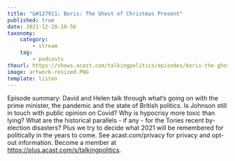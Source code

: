 ```yaml
---
title: "&#127911; Boris: The Ghost of Christmas Present"
published: true
date: 2021-12-28-10-56
taxonomy:
    category:
        - stream
    tag:
        - podcasts
theurl: https://shows.acast.com/talkingpolitics/episodes/boris-the-ghost-of-christmas-present
image: artwork-resized.PNG
template: listen
---
```


Episode summary: David and Helen talk through what&rsquo;s going on with the prime minister, the pandemic and the state of British politics. Is Johnson still in touch with public opinion on Covid? Why is hypocrisy more toxic than lying? What are the historical parallels - if any - for the Tories recent by-election disasters? Plus we try to decide what 2021 will be remembered for politically in the years to come. See acast.com/privacy for privacy and opt-out information. Become a member at https://plus.acast.com/s/talkingpolitics.
